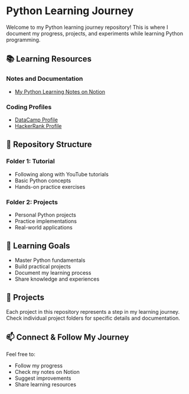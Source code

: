 # Python Learning Journey
Welcome to my Python learning journey repository! This is where I document my progress, projects, and experiments while learning Python programming.

## 📚 Learning Resources

### Notes and Documentation
- [My Python Learning Notes on Notion](https://natural-icebreaker-09d.notion.site/Notes-1adc803a0d4f8050985ad0a8c3afe2f9)

### Coding Profiles
- [DataCamp Profile](<your-datacamp-profile-link>)
- [HackerRank Profile](<your-hackerrank-profile-link>)

## 📂 Repository Structure

### Folder 1: Tutorial
- Following along with YouTube tutorials
- Basic Python concepts
- Hands-on practice exercises

### Folder 2: Projects
- Personal Python projects
- Practice implementations
- Real-world applications

## 🎯 Learning Goals

- Master Python fundamentals
- Build practical projects
- Document my learning process
- Share knowledge and experiences


## 🚀 Projects

Each project in this repository represents a step in my learning journey. Check individual project folders for specific details and documentation.

## 📫 Connect & Follow My Journey

Feel free to:
- Follow my progress
- Check my notes on Notion
- Suggest improvements
- Share learning resources

